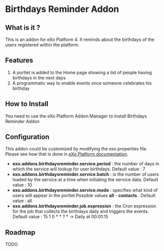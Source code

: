 # Birthdays Reminder Addon
## What is it ?
This is an addon for eXo Platform 4. It reminds about the birthdays of the users registered within the platform.

## Features
1. A portlet is added to the Home page showing a list of people having birthdays in the next days
2. A programmatic way to enable events once someone celebrates his birthday

## How to Install
You need to use the eXo Platform Addon Manager to install Birthdays Reminder Addon

## Configuration
This addon could be customized by modifying the exo.properties file. Please see how that is done in [eXo Platform documentation](http://docs.exoplatform.org).

* **exo.addons.birthdaysreminder.service.period** : the number of days in which the service will lookup for user birthdays. Default value : 7
* **exo.addons.birthdaysreminder.service.batch** : is the number of users loaded by the service at a time when initiating the service data. Default value : 10 
* **exo.addons.birthdaysreminder.service.mode** : specifies what kind of users will appear in the portlet.Possible values **all** - **contacts** . Default value : all
* **exo.addons.birthdaysreminder.job.expression** : the Cron expression for the job that collects the birthdays daily and triggers the events. Default value : 15 1 0 * * ? * -> Daily at 00:01:15 

## Roadmap
TODO
